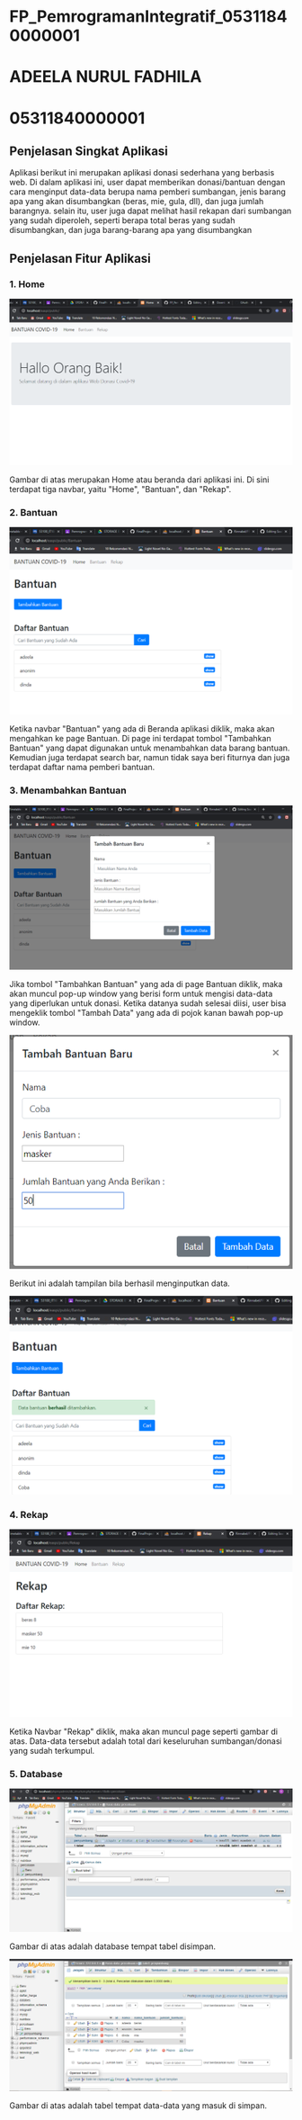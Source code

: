 # FP_PemrogramanIntegratif_05311840000001

# ADEELA NURUL FADHILA
# 05311840000001

## Penjelasan Singkat Aplikasi

Aplikasi berikut ini merupakan aplikasi donasi sederhana yang berbasis web. Di dalam aplikasi ini, user dapat memberikan donasi/bantuan dengan cara menginput data-data berupa nama pemberi sumbangan, jenis barang apa yang akan disumbangkan (beras, mie, gula, dll), dan juga jumlah barangnya. selain itu, user juga dapat melihat hasil rekapan dari sumbangan yang sudah diperoleh, seperti berapa total beras yang sudah disumbangkan, dan juga barang-barang apa yang disumbangkan

## Penjelasan Fitur Aplikasi

### 1. Home

![](image/home.png)

Gambar di atas merupakan Home atau beranda dari aplikasi ini. Di sini terdapat tiga navbar, yaitu "Home", "Bantuan", dan "Rekap".

### 2. Bantuan

![](image/Bantuan.png)

Ketika navbar "Bantuan" yang ada di Beranda aplikasi diklik, maka akan mengahkan ke page Bantuan. Di page ini terdapat tombol "Tambahkan Bantuan" yang dapat digunakan untuk menambahkan data barang bantuan. Kemudian juga terdapat search bar, namun tidak saya beri fiturnya dan juga terdapat daftar nama pemberi bantuan.

### 3. Menambahkan Bantuan

![](image/tambah.png)

Jika tombol "Tambahkan Bantuan" yang ada di page Bantuan diklik, maka akan muncul pop-up window yang berisi form untuk mengisi data-data yang diperlukan untuk donasi. Ketika datanya sudah selesai diisi, user bisa mengeklik tombol "Tambah Data" yang ada di pojok kanan bawah pop-up window.

![](image/data.png)

Berikut ini adalah tampilan bila berhasil menginputkan data.

![](image/berhasil.png)

### 4. Rekap

![](image/Rekap.png)

Ketika Navbar "Rekap" diklik, maka akan muncul page seperti gambar di atas. Data-data tersebut adalah total dari keseluruhan sumbangan/donasi yang sudah terkumpul.

### 5. Database

![](image/database.png)

Gambar di atas adalah database tempat tabel disimpan.

![](image/tabel.png)

Gambar di atas adalah tabel tempat data-data yang masuk di simpan.